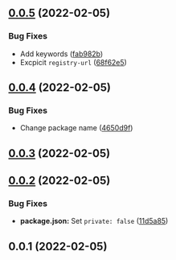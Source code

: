 ## [0.0.5](https://github.com/MorevM/commitlint-config/compare/v0.0.4...v0.0.5) (2022-02-05)


### Bug Fixes

* Add keywords ([fab982b](https://github.com/MorevM/commitlint-config/commit/fab982b28b1096184beb72bb49cf49bac3a0c6b0))
* Excpicit `registry-url` ([68f62e5](https://github.com/MorevM/commitlint-config/commit/68f62e564e83b31676b25284f283249bb1ff36d9))

## [0.0.4](https://github.com/MorevM/commitlint-config/compare/v0.0.3...v0.0.4) (2022-02-05)


### Bug Fixes

* Change package name ([4650d9f](https://github.com/MorevM/commitlint-config/commit/4650d9f644cb783745e841144f1a1070086a2d06))

## [0.0.3](https://github.com/MorevM/commitlint-config/compare/v0.0.2...v0.0.3) (2022-02-05)

## [0.0.2](https://github.com/MorevM/commitlint-config/compare/v0.0.1...v0.0.2) (2022-02-05)


### Bug Fixes

* **package.json:** Set `private: false` ([11d5a85](https://github.com/MorevM/commitlint-config/commit/11d5a85958c32607b7a414dec57df3b0e4814b6b))

## 0.0.1 (2022-02-05)


